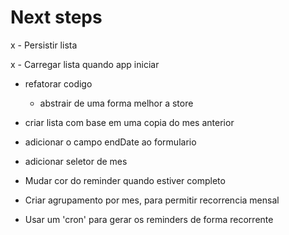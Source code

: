 # Next steps

x - Persistir lista

x - Carregar lista quando app iniciar

- refatorar codigo
   - abstrair de uma forma melhor a store 

- criar lista com base em uma copia do mes anterior

- adicionar o campo endDate ao formulario

- adicionar seletor de mes 

- Mudar cor do reminder quando estiver completo

- Criar agrupamento por mes, para permitir recorrencia mensal

- Usar um 'cron' para gerar os reminders de forma recorrente 
